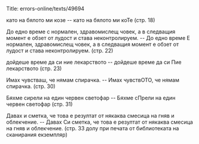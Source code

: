 Title: errors-online/texts/49694

като на бялото ми козе -- като на бялото ми коТе (стр. 18)

До едно време с нормален, здравомислещ човек, а в следващия момент е обзет от лудост и става неконтролируем. -- До едно време Е нормален, здравомислещ човек, а в следващия момент е обзет от лудост и става неконтролируем. (стр. 22)

дойдеше време да си ние лекарството -- дойдеше време да си Пие лекарството (стр. 23)

Имах чувстваш, че нямам спирачка. -- Имах чувствОТО, че нямам спирачка. (стр. 30)

Бяхме сирели на един червен светофар -- Бяхме сПрели на един червен светофар (стр. 31)

Давах и сметка, че това е резултат от някаква смесица на гняв и облекчение. -- Давах Си сметка, че това е резултат от някаква смесица на гняв и облекчение. (стр. 33 долу при печата от библиотеката на сканирания екземпляр)
